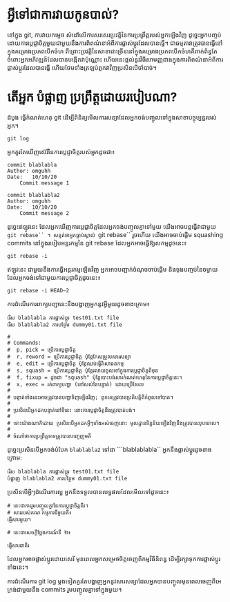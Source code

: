 # អ្វី​ទៅ​ជា​ការ​វាយ​កូន​បាល់?

នៅក្នុង git, ការ​វាយ​កម្ទេច​ សំដៅលើការសរសេរប្រវត្តិនៃការប្រព្រឹត្តរបស់អ្នកឡើងវិញ ដូច្នេះអ្នកបញ្ចប់ដោយការប្តេជ្ញាចិត្តមួយជាមួយនឹងការពិពណ៌នាអំពីការផ្លាស់ប្តូរដែលបានធ្វើ។
ជាធម្មតាវាត្រូវបានធ្វើនៅក្នុងគម្រោងប្រភពបើកចំហ ពីព្រោះប្រវត្តិនៃសាខាជាច្រើននៅក្នុងគម្រោងប្រភពបើកចំហគឺពាក់ព័ន្ធតែចំពោះអ្នកអភិវឌ្ឍន៍ដែលបានបង្កើតវាប៉ុណ្ណោះ ហើយនេះផ្តល់នូវវិធីសាមញ្ញជាងក្នុងការពិពណ៌នាអំពីការផ្លាស់ប្តូរដែលបានធ្វើ ហើយថែមទាំងត្រឡប់ពួកវាវិញប្រសិនបើចាំបាច់។

# តើអ្នក បំផ្លាញ ប្រព្រឹត្តដោយរបៀបណា?

ដំបូង ធ្វើកំណត់ហេតុ git ដើម្បីពិនិត្យមើលការសន្យាដែលអ្នកចង់បញ្ចូលទៅក្នុងសាខាបច្ចុប្បន្នរបស់អ្នក។

```
git log
```
អ្នកគួរតែឃើញស៊េរីនៃការប្តេជ្ញាចិត្តរបស់អ្នកដូចជា៖

```
commit blablabla
Author: omguhh
Date:   10/10/20
    Commit message 1

commit blablabla2
Author: omguhh
Date:   10/10/20
    Commit message 2
```

ដូច្នេះឥឡូវនេះ ដែលអ្នកឃើញការប្តេជ្ញាចិត្តដែលអ្នកចង់បញ្ចូលគ្នាទៅមួយ យើងអាចបន្តធ្វើវាជាមួយ ```git rebase`` ។ សន្មត់ថាអ្នកធ្លាប់ស្គាល់ ```git rebase`` រួចហើយ យើងអាចចាប់ផ្តើម squashing commits នៅក្នុងរបៀបអន្តរកម្មនៃ git rebase ដែលអ្នកអាចធ្វើឱ្យសកម្មដូចនេះ៖

```
git rebase -i
```

ឥឡូវនេះ ជាមួយនឹងការធ្វើអន្តរកម្មឡើងវិញ អ្នកអាចបញ្ជាក់ចំណុចចាប់ផ្តើម និងចុងបញ្ចប់នៃចម្ងាយដែលអ្នកចង់ទៅជាមួយការប្តេជ្ញាចិត្តដូចនេះ៖

```
git rebase -i HEAD~2
```

ការដំណើរការពាក្យបញ្ជានេះនឹងបង្ហាញអ្នកនូវអ្វីមួយដូចខាងក្រោម៖

```
រើស blablabla ការផ្លាស់ប្តូរ test01.txt file
រើស blablabla2 ការបន្ថែម dummy01.txt file

#
# Commands:
#  p, pick = ប្រើការប្តេជ្ញាចិត្ត
#  r, reword = ប្រើការប្តេជ្ញាចិត្ត ប៉ុន្តែកែសម្រួលសារសន្យា
#  e, edit = ប្រើការប្តេជ្ញាចិត្ត ប៉ុន្តែឈប់ធ្វើវិសោធនកម្ម
#  s, squash = ប្រើការប្តេជ្ញាចិត្ត ប៉ុន្តែរលាយចូលទៅក្នុងការប្តេជ្ញាចិត្តពីមុន
#  f, fixup = ដូចជា "squash" ប៉ុន្តែបោះបង់សារកំណត់ហេតុនៃការប្តេជ្ញាចិត្តនេះ។
#  x, exec = រត់ពាក្យបញ្ជា (នៅសល់នៃបន្ទាត់) ដោយប្រើសែល
#
# បន្ទាត់ទាំងនេះអាចត្រូវបានបញ្ជាទិញឡើងវិញ; ពួកគេត្រូវបានប្រតិបត្តិពីកំពូលទៅបាត។
#
# ប្រសិនបើអ្នកដកបន្ទាត់នៅទីនេះ នោះការប្តេជ្ញាចិត្តនឹងត្រូវបាត់បង់។
#
# ទោះយ៉ាងណាក៏ដោយ ប្រសិនបើអ្នកដកអ្វីៗទាំងអស់ចេញនោះ មូលដ្ឋានទិន្នន័យឡើងវិញនឹងត្រូវបានលុបចោល។
#
# ចំណាំថាការប្រព្រឹត្តទទេត្រូវបានបញ្ចេញមតិ
```

ដូច្នេះប្រសិនបើអ្នកចង់បំបែក ```blablabla2``` ទៅជា ```blablablabla`` អ្នកនឹងផ្លាស់ប្តូរដូចខាងក្រោម:

```
រើស blablabla ការផ្លាស់ប្តូរ test01.txt file
បំផ្លាញ blablabla2 ការបន្ថែម dummy01.txt file

```

ប្រសិនបើអ្វីៗដំណើរការល្អ អ្នកនឹងទទួលបានលទ្ធផលដែលមើលទៅដូចនេះ៖

```
# នេះ​ជា​ការ​រួម​បញ្ចូល​គ្នា​នៃ​ការ​ប្តេជ្ញា​ចិត្ត​ពីរ។
# សារ​របស់​គណៈកម្មការ​ទីមួយ​គឺ​៖
ផ្ញើសារមួយ។

# នេះ​ជា​សេចក្តីថ្លែងការណ៍​ទី ២៖

ផ្ញើសារជាពីរ
```

ដែលអ្នកអាចផ្លាស់ប្តូរដោយសេរី មុនពេលអ្នកសម្រេចចិត្តចេញពីកម្មវិធីនិពន្ធ ដើម្បីរក្សាទុកការផ្លាស់ប្តូរទាំងនេះ។

ការដំណើរការ git log ម្តងទៀតគួរតែបង្ហាញអ្នកនូវសារសន្យាដែលអ្នកបានបញ្ចូលមុនពេលចេញពីអេក្រង់ជាមួយនឹង commits រួមបញ្ចូលគ្នាទៅក្នុងមួយ។
